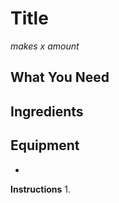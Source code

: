 Title
============

*makes x amount*
## What You Need  

**Ingredients**   
- 

## Equipment

- 

**Instructions**
1.